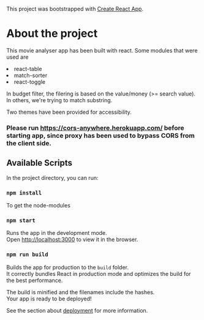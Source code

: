 This project was bootstrapped with [Create React App](https://github.com/facebook/create-react-app).

# About the project

This movie analyser app has been built with react. Some modules that were used are <br>

<li>react-table</li>
<li>match-sorter</li>
<li>react-toggle</li>

In budget filter, the filering is based on the value/money (>= search value).
In others, we're trying to match substring.

Two themes have been provided for accessibility.

### Please run https://cors-anywhere.herokuapp.com/ before starting app, since proxy has been used to bypass CORS from the client side.

## Available Scripts

In the project directory, you can run:

### `npm install`

To get the node-modules

### `npm start`

Runs the app in the development mode.<br>
Open [http://localhost:3000](http://localhost:3000) to view it in the browser.

### `npm run build`

Builds the app for production to the `build` folder.<br>
It correctly bundles React in production mode and optimizes the build for the best performance.

The build is minified and the filenames include the hashes.<br>
Your app is ready to be deployed!

See the section about [deployment](https://facebook.github.io/create-react-app/docs/deployment) for more information.
